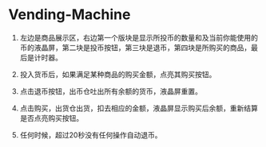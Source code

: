 Vending-Machine
===============
1. 左边是商品展示区，右边第一个版块是显示所投币的数量和及当前你能使用的币的液晶屏，第二块是投币按钮，第三块是退币，第四块是所购买的商品，最后是计时器。

2. 投入货币后，如果满足某种商品的购买金额，点亮其购买按钮。

3. 点击退币按钮，出币仓吐出所有余额的货币，液晶屏重置。

4. 点击购买，出货仓出货，扣去相应的金额，液晶屏显示购买后余额，重新结算是否点亮购买按钮。

5. 任何时候，超过20秒没有任何操作自动退币。

 
